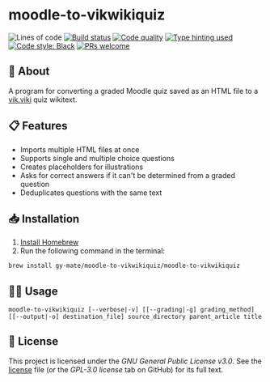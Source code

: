 # moodle-to-vikwikiquiz

![Lines of code](https://img.shields.io/badge/lines_of_code-50-blue)
[![Build status](https://scrutinizer-ci.com/g/gy-mate/homebrew-moodle-to-vikwikiquiz/badges/build.png?b=main)](https://scrutinizer-ci.com/g/gy-mate/homebrew-moodle-to-vikwikiquiz/build-status/main)
[![Code quality](https://img.shields.io/scrutinizer/quality/g/gy-mate/homebrew-moodle-to-vikwikiquiz/main)](https://scrutinizer-ci.com/g/gy-mate/homebrew-moodle-to-vikwikiquiz/)
[![Type hinting used](https://img.shields.io/badge/type_hinting-used-brightgreen)](https://docs.python.org/3/library/typing.html)
[![Code style: Black](https://img.shields.io/badge/code_style-black-black.svg)](https://github.com/psf/black)
[![PRs welcome](https://img.shields.io/badge/PRs-welcome-brightgreen)](https://docs.github.com/en/pull-requests/collaborating-with-pull-requests/proposing-changes-to-your-work-with-pull-requests/creating-a-pull-request)


## 📖 About

A program for converting a graded Moodle quiz saved as an HTML file to a [vik.viki](https://vik.wiki/wiki/Segítség:Kvíz) quiz wikitext.


## 📋 Features

* Imports multiple HTML files at once
* Supports single and multiple choice questions
* Creates placeholders for illustrations
* Asks for correct answers if it can't be determined from a graded question
* Deduplicates questions with the same text


## 📥 Installation

1. [Install Homebrew](https://brew.sh/#:~:text=Install%20Homebrew)
2. Run the following command in the terminal:

  ```bash
  brew install gy-mate/moodle-to-vikwikiquiz/moodle-to-vikwikiquiz
  ```


## 🧑‍💻 Usage

```text
moodle-to-vikwikiquiz [--verbose|-v] [[--grading|-g] grading_method] [[--output|-o] destination_file] source_directory parent_article title
```

## 📜 License

This project is licensed under the _GNU General Public License v3.0_.
See the [license](copying.txt) file (or the _GPL-3.0 license_ tab on GitHub) for its full text.